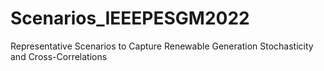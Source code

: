 # Scenarios_IEEEPESGM2022
Representative Scenarios to Capture Renewable Generation Stochasticity and Cross-Correlations
